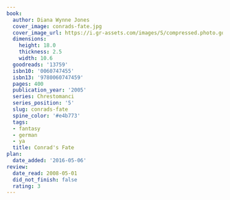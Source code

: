 ```yaml
---
book:
  author: Diana Wynne Jones
  cover_image: conrads-fate.jpg
  cover_image_url: https://i.gr-assets.com/images/S/compressed.photo.goodreads.com/books/1388545536l/13759.jpg
  dimensions:
    height: 18.0
    thickness: 2.5
    width: 10.6
  goodreads: '13759'
  isbn10: '0060747455'
  isbn13: '9780060747459'
  pages: 400
  publication_year: '2005'
  series: Chrestomanci
  series_position: '5'
  slug: conrads-fate
  spine_color: '#e4b773'
  tags:
  - fantasy
  - german
  - ya
  title: Conrad's Fate
plan:
  date_added: '2016-05-06'
review:
  date_read: 2008-05-01
  did_not_finish: false
  rating: 3
---
```

